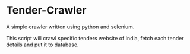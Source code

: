 # Tender-Crawler
A simple crawler written using python and selenium. 
    
This script will crawl specific tenders website of India, fetch each tender details and put it to database.

